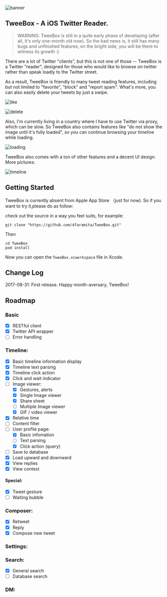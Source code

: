![banner](https://user-images.githubusercontent.com/14917258/30247255-9fe2553e-9642-11e7-974a-d17ef132ef4f.png)

## TweeBox - A iOS Twitter Reader.

> WARNING: TweeBox is still in a quite early phase of developing (after all, it's only one-month old now). So the bad news is, it still has many bugs and unfinished features; on the bright side, you will be there to witness its growth :)

There are a lot of Twitter "clients", but this is not one of those -- TweeBox is a Twitter "reader", designed for those who would like to browse on twitter rather than speak loadly to the Twitter street.

As a result, TweeBox is friendly to many tweet reading features, including but not limited to "favorite", "block" and "report spam". What's more, you can also easily delete your tweets by just a swipe.

![like](https://user-images.githubusercontent.com/14917258/30247373-c4ce0e30-9645-11e7-9c9b-26476e0017c4.png)

![delete](https://user-images.githubusercontent.com/14917258/30247374-c4ce7d8e-9645-11e7-93e3-901be140efd0.png)

Also, I'm currently living in a country where I have to use Twitter via proxy, which can be slow. So TweeBox also contains features like "do not show the image until it's fully loaded", so you can continue browsing your timeline while loading.

![loading](https://user-images.githubusercontent.com/14917258/29928806-65e3a7aa-8e9c-11e7-98aa-5eccf0fa7275.png)

TweeBox also comes with a ton of other features and a decent UI design. More pictures:

![timeline](https://user-images.githubusercontent.com/14917258/30247372-c4cd8b4a-9645-11e7-845e-831b9c368b59.png)


## Getting Started
TweeBox is currently absent from Apple App Store （just for now). So if you want to try it,please do as follow:

check out the source in a way you feel suits, for example:

```
git clone "https://github.com/4faramita/TweeBox.git"
```

Then
```
cd TweeBox
pod install
```
Now you can open the `TweeBox.xcworkspace` file in Xcode.

## Change Log
2017-08-31: First release. Happy month-aversary, TweeBox!

## Roadmap
### Basic
- [x] RESTful client
- [x] Twitter API wrapper
- [ ] Error handling

### Timeline:
- [x] Basic timeline information display
- [x] Timeline text parsing
- [x] Timeline click action
- [x] Click and wait indicator
- [ ] Image viewer:
  - [x] Gestures, alerts
  - [x] Single Image viewer
  - [x] Share sheet
  - [ ] Multiple Image viewer
  - [x] GIF / video viewer

- [x] Relative time
- [ ] Content filter
- [ ] User profile page: 
  - [x] Basic infomation
  - [ ] Text parsing
  - [x] Click action (query)
- [ ] Save to database
- [x] Load upward and downward
- [x] View replies
- [x] View context

#### Special:
- [x] Tweet gesture
- [ ] Waiting bubble

### Composer:
- [x] Retweet
- [x] Reply
- [x] Compose new tweet

### Settings:

### Search:
- [x] General search
- [ ] Database search

### DM:


